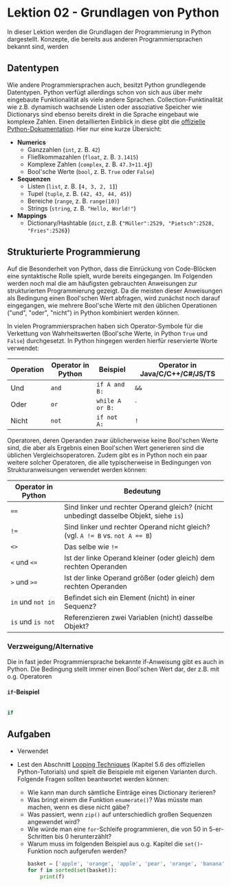 # Lektion 02 - Grundlagen von Python

In dieser Lektion werden die Grundlagen der Programmierung in Python dargestellt. Konzepte, die bereits aus anderen Programmiersprachen bekannt sind, werden 

## Datentypen

Wie andere Programmiersprachen auch, besitzt Python grundlegende Datentypen. Python verfügt allerdings schon von sich aus über mehr eingebaute Funktionalität als viele andere Sprachen. Collection-Funktinalität wie z.B. dynamisch wachsende Listen oder assoziative Speicher wie Dictionarys sind ebenso bereits direkt in die Sprache eingebaut wie komplexe Zahlen. Einen detaillierten Einblick in diese gibt die [offizielle Python-Dokumentation](https://docs.python.org/3/library/stdtypes.html). Hier nur eine kurze Übersicht: 

- **Numerics**
	- Ganzzahlen (`int`, z. B. `42`)
	- Fließkommazahlen (`float`, z. B. `3.1415`)
	- Komplexe Zahlen (`complex`, z. B. `47.3+11.4`**`j`**)
	- Bool'sche Werte (`bool`, z. B. `True` oder `False`)
- **Sequenzen**
	- Listen (`list`, z. B. **`[`**`4, 3, 2, 1`**`]`**)
	- Tupel (`tuple`, z. B. **`(`**`42, 43, 44, 45`**`)`**)
	- Bereiche (`range`, z. B. `range(10)`)
	- Strings (`string`, z. B. `"Hello, World!"`)
- **Mappings**
	- Dictionary/Hashtable (`dict`, z.B. **`{`**`"Müller":2529, "Pietsch":2528, "Fries":2526`**`}`**)

## Strukturierte Programmierung

Auf die Besonderheit von Python, dass die Einrückung von Code-Blöcken eine syntaktische Rolle spielt, wurde bereits eingegangen. Im Folgenden werden noch mal die am häufigsten gebrauchten Anweisungen zur strukturierten Programmierung gezeigt. Da die meisten dieser Anweisungen als Bedingung einen Bool'schen Wert abfragen, wird zunächst noch darauf eingegangen, wie mehrere Bool'sche Werte mit den üblichen Operationen ("und", "oder", "nicht") in Python kombiniert werden können.

In vielen Programmiersprachen haben sich Operator-Symbole für die Verkettung von Wahrheitswerten (Bool'sche Werte, in Python `True` und `False`) durchgesetzt. In Python hingegen werden hierfür reservierte Worte verwendet:

Operation | Operator in Python | Beispiel | Operator in Java/C/C++/C#/JS/TS 
----------|--------|----------|----------------------------------
Und | `and` | `if A and B:` | `&&`
Oder | `or` | `while A or B:` | `||`
Nicht | `not` | `if not A:` | `!`

Operatoren, deren Operanden zwar üblicherweise keine Bool'schen Werte sind, die aber als Ergebnis einen Bool'schen Wert generieren sind die üblichen Vergleichsoperatoren. Zudem gibt es in Python noch ein paar weitere solcher Operatoren, die alle typischerweise in Bedingungen von Strukturanweisungen verwendet werden können:

Operator in Python | Bedeutung
-------------------|------------
`==` | Sind linker und rechter Operand gleich? (nicht unbedingt dasselbe Objekt, siehe `is`)
`!=` | Sind linker und rechter Operand nicht gleich? (vgl. `A != B` vs. `not A == B`)
`<>` | Das selbe wie `!=`
`<` und `<=` | Ist der linke Operand kleiner (oder gleich) dem rechten Operanden
`>` und `>=` | Ist der linke Operand größer (oder gleich) dem rechten Operanden
`in` und `not in` | Befindet sich ein Element (nicht) in einer Sequenz? 
`is` und `is not` | Referenzieren zwei Variablen (nicht) dasselbe Objekt?



### Verzweigung/Alternative

Die in fast jeder Programmiersprache bekannte if-Anweisung gibt es auch in Python. Die Bedingung stellt immer einen Bool'schen Wert dar, der z.B. mit o.g. Operatoren 

#### `if`-Beispiel

```python

if 

```





## Aufgaben

- Verwendet

- Lest den Abschnitt [Looping Techniques](https://docs.python.org/3/tutorial/datastructures.html#tut-loopidioms) (Kapitel 5.6 des offiziellen Python-Tutorials) und spielt die Beispiele mit eigenen Varianten durch. Folgende Fragen sollten beantwortet werden können:
	- Wie kann man durch sämtliche Einträge eines Dictionary iterieren?
	- Was bringt einem die Funktion `enumerate()`? Was müsste man machen, wenn es diese nicht gäbe?
	- Was passiert, wenn `zip()` auf unterschiedlich großen Sequenzen angewendet wird?
	- Wie würde man eine `for`-Schleife programmieren, die von 50 in 5-er-Schritten bis 0 herunterzählt?
	- Warum muss im folgenden Beispiel aus o.g. Kapitel die `set()`-Funktion noch aufgerufen werden?
		```Python
		basket = ['apple', 'orange', 'apple', 'pear', 'orange', 'banana']
		for f in sorted(set(basket)):
			print(f)	
		```

  